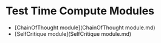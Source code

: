 # Test Time Compute Modules

- [ChainOfThought module](ChainOfThought module.md)
- [SelfCritique module](SelfCritique module.md)